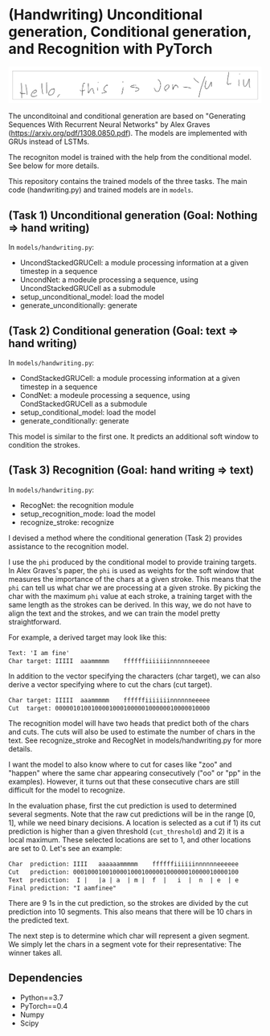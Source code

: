 (Handwriting) Unconditional generation, Conditional generation, and Recognition with PyTorch
============================================================================================

![Generated](images/sample.png)

The unconditoinal and conditional generation are based on "Generating Sequences With Recurrent Neural Networks" by Alex Graves (https://arxiv.org/pdf/1308.0850.pdf). The models are implemented with GRUs instead of LSTMs.

The recogniton model is trained with the help from the conditional model. See below for more details.

This repository contains the trained models of the three tasks. The main code (handwriting.py) and trained models are in `models`. 


(Task 1) Unconditional generation (Goal: Nothing => hand writing)
-----------------------------------------------------------------
In `models/handwriting.py`:
* UncondStackedGRUCell: a module processing information at a given timestep in a sequence
* UncondNet: a modeule processing a sequence, using UncondStackedGRUCell as a submodule
* setup_unconditional_model: load the model
* generate_unconditionally: generate


(Task 2) Conditional generation (Goal: text => hand writing)
------------------------------------------------------------
In `models/handwriting.py`:
* CondStackedGRUCell: a module processing information at a given timestep in a sequence
* CondNet: a modeule processing a sequence, using CondStackedGRUCell as a submodule
* setup_conditional_model: load the model
* generate_conditionally: generate

This model is similar to the first one. It predicts an additional soft window to condition the strokes.


(Task 3) Recognition (Goal: hand writing => text)
-------------------------------------------------
In `models/handwriting.py`:
* RecogNet: the recognition module 
* setup_recognition_mode: load the model
* recognize_stroke: recognize

I devised a method where the conditional generation (Task 2) provides assistance to the recognition model. 

I use the `phi` produced by the conditional model to provide training targets. In Alex Graves's paper, the `phi` is used as weights for the soft window that measures the importance of the chars at a given stroke. This means that the `phi` can tell us what char we are processing at a given stroke. By picking the char with the maximum `phi` value at each stroke, a training target with the same length as the strokes can be derived. In this way, we do not have to align the text and the strokes, and we can train the model pretty straightforward.

For example, a derived target may look like this:

```
Text: 'I am fine'  
Char target: IIIII  aaammmmm    ffffffiiiiiiinnnnnneeeee
```

In addition to the vector specifying the characters (char target), we can also derive a vector specifying where to cut the chars (cut target).

```
Char target: IIIII  aaammmmm    ffffffiiiiiiinnnnnneeeee  
Cut  target: 0000010100100001000100000100000010000010000
```

The recognition model will have two heads that predict both of the chars and cuts.
 The cuts will also be used to estimate the number of chars in the text. See recognize_stroke and RecogNet in models/handwriting.py for more details.

I want the model to also know where to cut for cases like "zoo" and "happen" where the same char appearing consecutively ("oo" or "pp" in the examples). However, it turns out that these consecutive chars are still difficult for the model to recognize.

In the evaluation phase, first the cut prediction is used to determined several segments. Note that the raw cut predictions will be in the range [0, 1], while we need binary decisions. A location is selected as a cut if 1) its cut prediction is higher than a given threshold (`cut_threshold`) and 2) it is a local maximum. These selected locations are set to 1, and other locations are set to 0.  Let's see an example:
```
Char  prediction: IIII   aaaaaammmmm    ffffffiiiiiinnnnnneeeeee  
Cut   prediction: 0001000100100001000100000100000010000010000100
Text  prediction:  I |   |a | a  | m |  f  |   i  |  n  | e  | e
Final prediction: "I aamfinee"
```
There are 9 1s in the cut prediction, so the strokes are divided by the cut prediction into 10 segments. This also means that there will be 10 chars in the predicted text. 

The next step is to determine which char will represent a given segment. We simply let the chars in a segment vote for their representative: The winner takes all.


Dependencies
------------
* Python==3.7   
* PyTorch==0.4   
* Numpy   
* Scipy
